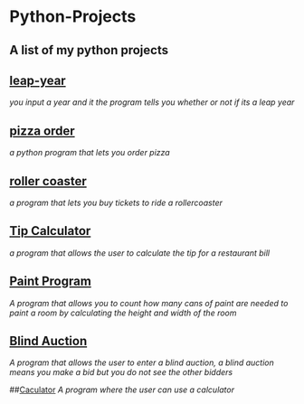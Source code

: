 # Python-Projects
## A list of my python projects 

## [leap-year](https://github.com/miss-eronwu/Python-Projects/blob/f271500878c0aaf93302932ea35c21e0b2aac8f1/leapyear.py) 			
*you input a year and it the program tells you whether or not if its a leap year*

## [pizza order](https://github.com/miss-eronwu/Python-Projects/blob/6fd1d721b504d2d662411a763dd7161cd4ff3595/pizzaorder.py) 
*a python program that lets you order pizza*
 
## [roller coaster](https://github.com/miss-eronwu/Python-Projects/blob/460b5f990f6fbca089236ef8b7d48cfc03b2082c/rollercoaster.py)
 *a program that lets you buy tickets to ride a rollercoaster*
 
 
## [Tip Calculator](https://github.com/miss-eronwu/Python-Projects/blob/92e67774d5e2b9c3b0386ce3142bb98022b78aa3/tipcalc.py)
*a program that allows the user to calculate the tip for a restaurant bill*
 
 
## [Paint Program](https://github.com/miss-eronwu/Python-Projects/blob/41316e66127504bdd9402cc1a44e9bfd90c03258/height_width.py) 
*A program that allows you to count how many cans of paint are needed to paint a room by calculating the height and width of the room*

## [Blind Auction](https://github.com/miss-eronwu/Python-Projects/blob/2af69bcc2340dd8d93265b44826b32858b53a79e/blind_auction.py)
*A program that allows the user to enter a blind auction, a blind auction means you make a bid but you do not see the other bidders*

##[Caculator](https://github.com/miss-eronwu/Python-Projects/blob/9559268a6d8e701f6b73bdfb15affbb66c63bee4/calculator.py)
*A program where the user can use a calculator*
